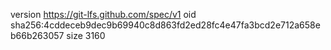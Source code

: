 version https://git-lfs.github.com/spec/v1
oid sha256:4cddeceb9dec9b69940c8d863fd2ed28fc4e47fa3bcd2e712a658eb66b263057
size 3160
